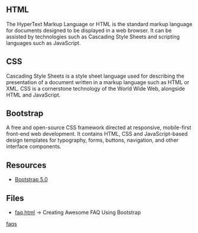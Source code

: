 ## HTML

The HyperText Markup Language or HTML is the standard markup language for documents designed to be displayed in
a web browser. It can be assisted by technologies such as Cascading Style Sheets and scripting languages such as JavaScript.

## CSS

Cascading Style Sheets is a style sheet language used for describing the presentation of a document written in a markup language such as HTML or XML. CSS is a cornerstone technology of the World Wide Web, alongside HTML and JavaScript.

## Bootstrap

A free and open-source CSS framework directed at responsive, mobile-first front-end web development. It contains HTML, CSS and JavaScript-based design templates for typography, forms, buttons, navigation, and other interface components.

## Resources

* [Bootstrap 5.0](https://getbootstrap.com/docs/5.0/getting-started/introduction/)

## Files

* [faq.html](https://nipa-kuetcse.github.io/FAQ_Section/) -> Creating Awesome FAQ Using Bootstrap

<a href="./index.html">faqs</a>




